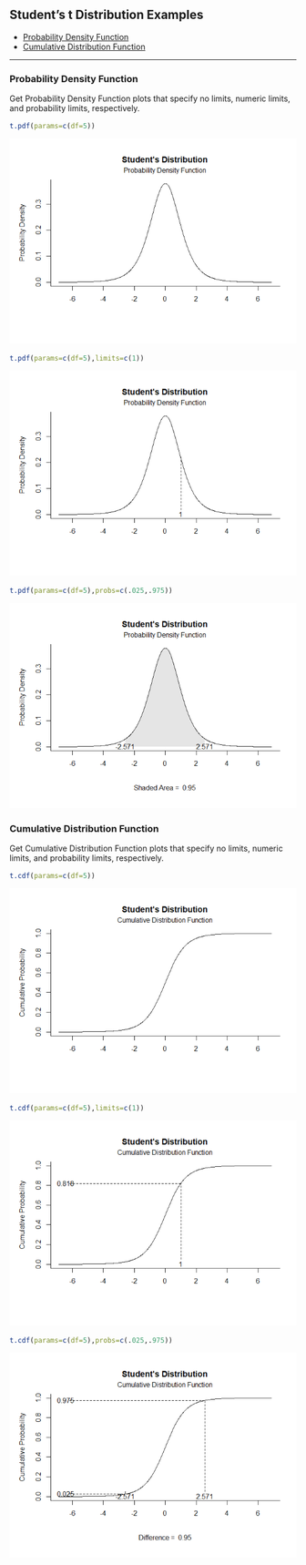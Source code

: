 
## Student’s t Distribution Examples

- [Probability Density Function](#probability-density-function)
- [Cumulative Distribution Function](#cumulative-distribution-function)

------------------------------------------------------------------------

### Probability Density Function

Get Probability Density Function plots that specify no limits, numeric
limits, and probability limits, respectively.

``` r
t.pdf(params=c(df=5))
```

![](figures/tPDF-1.png)<!-- -->

``` r
t.pdf(params=c(df=5),limits=c(1))
```

![](figures/tPDF-2.png)<!-- -->

``` r
t.pdf(params=c(df=5),probs=c(.025,.975))
```

![](figures/tPDF-3.png)<!-- -->

### Cumulative Distribution Function

Get Cumulative Distribution Function plots that specify no limits,
numeric limits, and probability limits, respectively.

``` r
t.cdf(params=c(df=5))
```

![](figures/tCDF-1.png)<!-- -->

``` r
t.cdf(params=c(df=5),limits=c(1))
```

![](figures/tCDF-2.png)<!-- -->

``` r
t.cdf(params=c(df=5),probs=c(.025,.975))
```

![](figures/tCDF-3.png)<!-- -->
